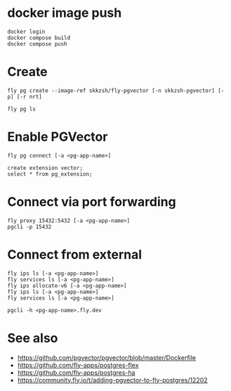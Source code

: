 # <first time only> docker image push
```shell
docker login
docker compose build
docker compose push
```

# Create
```shell
fly pg create --image-ref skkzsh/fly-pgvector [-n skkzsh-pgvector] [-p] [-r nrt]

fly pg ls
```

# Enable PGVector
```shell
fly pg connect [-a <pg-app-name>]

create extension vector;
select * from pg_extension;
```

# Connect via port forwarding
```shell
fly proxy 15432:5432 [-a <pg-app-name>]
pgcli -p 15432
```

# Connect from external
```shell
fly ips ls [-a <pg-app-name>]
fly services ls [-a <pg-app-name>]
fly ips allocate-v6 [-a <pg-app-name>]
fly ips ls [-a <pg-app-name>]
fly services ls [-a <pg-app-name>]

pgcli -h <pg-app-name>.fly.dev
```

# See also
- https://github.com/pgvector/pgvector/blob/master/Dockerfile
- https://github.com/fly-apps/postgres-flex
- https://github.com/fly-apps/postgres-ha
- https://community.fly.io/t/adding-pgvector-to-fly-postgres/12202
